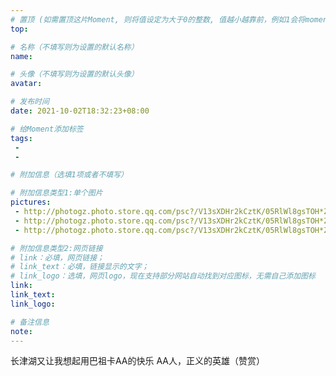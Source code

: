 ```yaml
---
# 置顶 (如需置顶这片Moment, 则将值设定为大于0的整数, 值越小越靠前，例如1会将moment放在最顶端)
top: 

# 名称（不填写则为设置的默认名称）
name: 

# 头像（不填写则为设置的默认头像）
avatar:

# 发布时间
date: 2021-10-02T18:32:23+08:00

# 给Moment添加标签
tags:
 -
 -

# 附加信息（选填1项或者不填写）

# 附加信息类型1:单个图片
pictures:
 - http://photogz.photo.store.qq.com/psc?/V13sXDHr2kCztK/05RlWl8gsTOH*Z17MtCBzAJxhHZlQ0ZapiLiUjySNmwUgX*uOuIStEgSzkFL3dBzAitG7XLJPj4sYrMIVNHqyQ!!/b&bo=mgPMAZoDzAERADc!
 - http://photogz.photo.store.qq.com/psc?/V13sXDHr2kCztK/05RlWl8gsTOH*Z17MtCBzJLnjV.eVK*2KKhGrZ1f0pZTD0IDc6F1vnlPS7**LFp.eZizYOrgpL9F7FAt7jOUzA!!/b&bo=RgIyAUYCMgERADc!
 - http://photogz.photo.store.qq.com/psc?/V13sXDHr2kCztK/05RlWl8gsTOH*Z17MtCBzDdRwsIZNy0XstPjCPRTVreV4K70ZiGHwEoFbC9Sbv9N5VytfUBRlTPDNP4JYYNJvA!!/b&bo=3AEGAdwBBgERADc!

# 附加信息类型2:网页链接
# link：必填，网页链接；
# link_text：必填，链接显示的文字；
# link_logo：选填，网页logo，现在支持部分网站自动找到对应图标，无需自己添加图标
link:
link_text:
link_logo:

# 备注信息
note:
---
```


长津湖又让我想起用巴祖卡AA的快乐
AA人，正义的英雄（赞赏）

